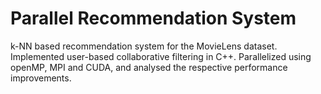 # Parallel Recommendation System

k-NN based recommendation system for the MovieLens dataset. Implemented user-based collaborative filtering in C++. Parallelized using openMP, MPI and CUDA, and analysed the respective performance improvements.
